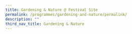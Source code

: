 ```yaml
---
title: Gardening & Nature @ Festival Site
permalink: /programmes/gardening-and-nature/permalink/
description: ""
third_nav_title: Gardening & Nature
---
```

